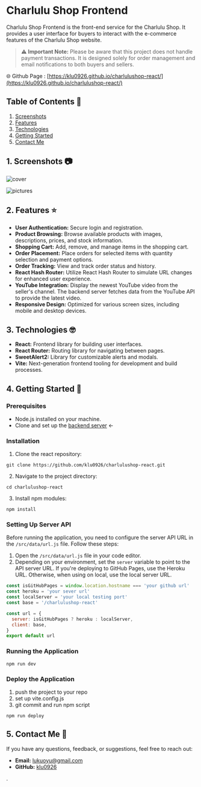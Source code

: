 # Charlulu Shop Frontend

Charlulu Shop Frontend is the front-end service for the Charlulu Shop. It provides a user interface for buyers to interact with the e-commerce features of the Charlulu Shop website.

> **⚠️ Important Note:** Please be aware that this project does not handle payment transactions. It is designed solely for order management and email notifications to both buyers and sellers.

🌐 Github Page : [https://klu0926.github.io/charlulushop-react/](https://klu0926.github.io/charlulushop-react/)


## Table of Contents 📖

1. [Screenshots](#1-screenshots-)
2. [Features](#2-features-%EF%B8%8F)
3. [Technologies](#3-technologies-)
4. [Getting Started](#4-getting-started-)
5. [Contact Me](#5-contact-me-)

## 1. Screenshots 📷

![cover](/public/images/readme-cover.png)

![pictures](/public/images/readme-page.png)

## 2. Features ⭐️

- **User Authentication:** Secure login and registration.
- **Product Browsing:** Browse available products with images, descriptions, prices, and stock information.
- **Shopping Cart:** Add, remove, and manage items in the shopping cart.
- **Order Placement:** Place orders for selected items with quantity selection and payment options.
- **Order Tracking:** View and track order status and history.
- **React Hash Router:** Utilize React Hash Router to simulate URL changes for enhanced user experience.
- **YouTube Integration:** Display the newest YouTube video from the seller's channel. The backend server fetches data from the YouTube API to provide the latest video.
- **Responsive Design:** Optimized for various screen sizes, including mobile and desktop devices.

## 3. Technologies 🤓

- **React:** Frontend library for building user interfaces.
- **React Router:** Routing library for navigating between pages.
- **SweetAlert2:** Library for customizable alerts and modals.
- **Vite:** Next-generation frontend tooling for development and build processes.

## 4. Getting Started 🚀

### Prerequisites

- Node.js installed on your machine.
- Clone and set up the [backend server](https://github.com/klu0926/charlulushop-backend) <-

### Installation

1. Clone the react repository:

```
git clone https://github.com/klu0926/charlulushop-react.git
```

2. Navigate to the project directory:

```
cd charlulushop-react

```

3. Install npm modules:

```
npm install
```

### Setting Up Server API

Before running the application, you need to configure the server API URL in the `/src/data/url.js` file. Follow these steps:

1. Open the `/src/data/url.js` file in your code editor.
2. Depending on your environment, set the `server` variable to point to the API server URL. If you're deploying to GitHub Pages, use the Heroku URL. Otherwise, when using on local, use the local server URL.

```javascript
const isGitHubPages = window.location.hostname === 'your github url'
const heroku = 'your sever url'
const localServer = 'your local testing port'
const base = '/charlulushop-react'

const url = {
  server: isGitHubPages ? heroku : localServer,
  client: base,
}
export default url
```

### Running the Application

```
npm run dev
```

### Deploy the Application

1. push the project to your repo
2. set up vite.config.js
3. git commit and run npm script

```
npm run deploy
```

## 5. Contact Me 👋

If you have any questions, feedback, or suggestions, feel free to reach out:

- **Email:** [lukuoyu@gmail.com](mailto:your.email@example.com)
- **GitHub:** [klu0926](https://github.com/klu0926)

.